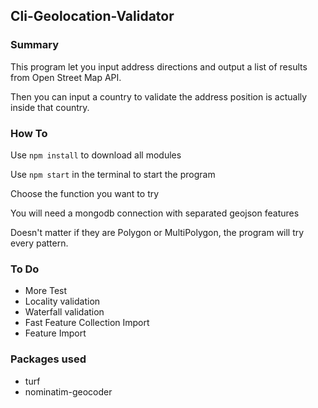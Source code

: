 ## Cli-Geolocation-Validator

### Summary
This program let you input address directions and output a list of results from Open Street Map API.

Then you can input a country to validate the address position is actually inside that country.

### How To
Use `npm install` to download all modules

Use `npm start` in the terminal to start the program

Choose the function you want to try

You will need a mongodb connection with separated geojson features

Doesn't matter if they are Polygon or MultiPolygon, the program will try every pattern.

### To Do

* More Test
* Locality validation
* Waterfall validation
* Fast Feature Collection Import
* Feature Import

### Packages used
* turf
* nominatim-geocoder